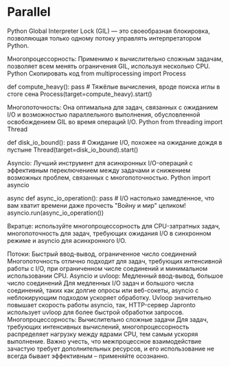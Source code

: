 # Parallel

Python Global Interpreter Lock (GIL) — это своеобразная блокировка, позволяющая только одному потоку управлять интерпретатором Python.

Многопроцессорность: Применимо к вычислительно сложным задачам, позволяет всем менять ограничения GIL, используя несколько CPU.
Python
Скопировать код
from multiprocessing import Process

def compute_heavy(): pass  # Тяжёлые вычисления, вроде поиска иглы в стоге сена
Process(target=compute_heavy).start()

Многопоточность: Она оптимальна для задач, связанных с ожиданием I/O и возможностью параллельного выполнения, обусловленной освобождением GIL во время операций I/O.
Python
from threading import Thread

def disk_io_bound(): pass  # Ожидание I/O, похожее на ожидание дождя в пустыне
Thread(target=disk_io_bound).start()

Asyncio: Лучший инструмент для асинхронных I/O-операций с эффективным переключением между задачами и снижением возможных проблем, связанных с многопоточностью.
Python
import asyncio

async def async_io_operation(): pass  # I/O настолько замедленное, что вам хватит времени даже прочесть "Войну и мир" целиком!
asyncio.run(async_io_operation())

Вкратце: используйте многопроцессорность для CPU-затратных задач, многопоточность для задач, требующих ожидания I/O в синхронном режиме и asyncio для асинхронного I/O.

Потоки: Быстрый ввод-вывод, ограниченное число соединений
Многопоточность отлично подходит для задач, требующих интенсивной работы с I/O, при ограниченном числе соединений и минимальном использовании CPU.
Asyncio и uvloop: Медленный ввод-вывод, большое число соединений
Для медленных I/O задач и большого числа соединений, таких как долгие опросы или веб-сокеты, asyncio с неблокирующим подходом ускоряет обработку.
Uvloop значительно повышает скорость работы asyncio, так, HTTP-сервер Japronto использует uvloop для более быстрой обработки запросов.
Многопроцессорность: Вычислительно сложные задачи
Для задач, требующих интенсивных вычислений, многопроцессорность распределяет нагрузку между ядрами CPU, тем самым ускоряя выполнение.
Важно учесть, что межпроцессное взаимодействие зачастую требует дополнительных ресурсов, и его использование не всегда бывает эффективным – применяйте осознанно.
